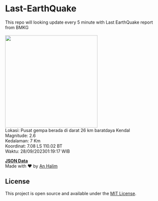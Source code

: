 # Last-EarthQuake
This repo will looking update every 5 minute with Last EarthQuake report from BMKG
<br>
<br>
<img src="https://static.bmkg.go.id/20230928011917.mmi.jpg" width="300"/>
<br>
Lokasi: Pusat gempa berada di darat 26 km baratdaya Kendal <br>
Magnitude: 2.6 <br>
Kedalaman: 7 Km <br>
Koordinat: 7.08 LS 110.02 BT <br>
Waktu: 28/09/202301:19:17 WIB <br>

<a href="./data/data.json">**JSON Data**</a>
<br>
Made with ❤️ by <a href="https://github.com/an-halim">An Halim</a>
## License

This project is open source and available under the [MIT License](LICENSE).
